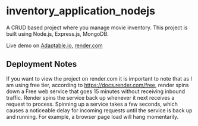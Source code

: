 # inventory_application_nodejs
A CRUD based project where you manage movie inventory. This project is built using Node.js, Express.js, MongoDB. 


Live demo on <a href="https://inventory-application-nodejs.adaptable.app/catalog"> Adaptable.io</a>, <a href="https://inventory-application-nodejs.onrender.com"> render.com</a>

## Deployment Notes

If you want to view the project on render.com it is  important to note that as I am using free tier,  according to https://docs.render.com/free, render spins down a Free web service that goes 15 minutes without receiving inbound traffic. Render spins the service back up whenever it next receives a request to process. Spinning up a service takes a few seconds, which causes a noticeable delay for incoming requests until the service is back up and running. For example, a browser page load will hang momentarily. 